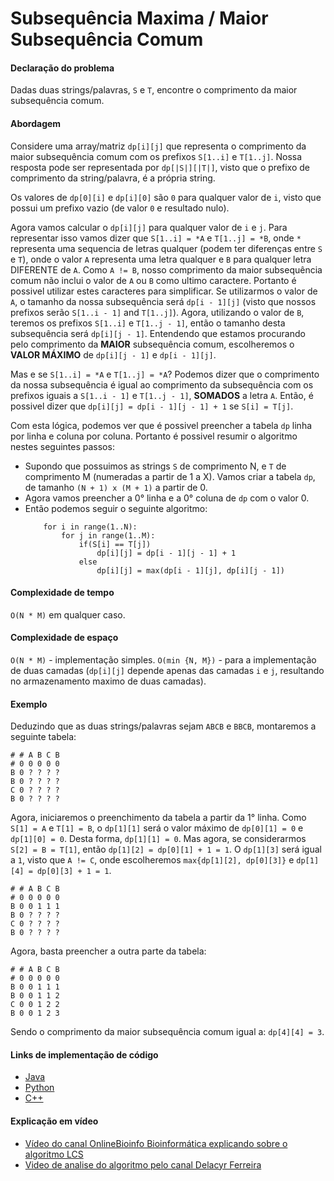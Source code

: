 # Subsequência Maxima / Maior Subsequência Comum

#### Declaração do problema

Dadas duas strings/palavras, `S` e `T`, encontre o comprimento da maior subsequência comum.

#### Abordagem

Considere uma array/matriz `dp[i][j]` que representa o comprimento da maior subsequência comum com os prefixos `S[1..i]` e `T[1..j]`. Nossa resposta pode ser representada por `dp[|S|][|T|]`, visto que o prefixo de comprimento da string/palavra, é a própria string.

Os valores de `dp[0][i]` e `dp[i][0]` são `0` para qualquer valor de `i`, visto que possui um prefixo vazio (de valor `0` e resultado nulo).

Agora vamos calcular o `dp[i][j]` para qualquer valor de `i` e `j`. Para representar isso vamos dizer que `S[1..i] = *A` e `T[1..j] = *B`, onde `*` representa uma sequencia de letras qualquer (podem ter diferenças entre `S` e `T`), onde o valor `A` representa uma letra qualquer e `B` para qualquer letra DIFERENTE de `A`.
Como `A != B`, nosso comprimento da maior subsequência comum não inclui o valor de `A` ou `B` como ultimo caractere. Portanto é possivel utilizar estes caracteres para simplificar.
Se utilizarmos o valor de `A`, o tamanho da nossa subsequência será `dp[i - 1][j]` (visto que nossos prefixos serão `S[1..i - 1]` and `T[1..j]`). Agora, utilizando o valor de `B`, teremos os prefixos `S[1..i]` e `T[1..j - 1]`, então o tamanho desta subsequência será `dp[i][j - 1]`.
Entendendo que estamos procurando pelo comprimento da <b>MAIOR</b> subsequência comum, escolheremos o <b>VALOR MÁXIMO</b> de `dp[i][j - 1]` e `dp[i - 1][j]`.

Mas e se `S[1..i] = *A` e `T[1..j] = *A`? Podemos dizer que o comprimento da nossa subsequência é igual ao comprimento da subsequência com os prefixos iguais a `S[1..i - 1]` e `T[1..j - 1]`, <b>SOMADOS</b> a letra `A`. Então, é possivel dizer que `dp[i][j] = dp[i - 1][j - 1] + 1` se `S[i] = T[j]`.

Com esta lógica, podemos ver que é possivel preencher a tabela `dp` linha por linha e coluna por coluna. Portanto é possivel resumir o algoritmo nestes seguintes passos:

- Supondo que possuimos as strings `S` de comprimento N, e `T` de comprimento M (numeradas a partir de 1 a X). Vamos criar a tabela `dp`, de tamanho `(N + 1) x (M + 1)` a partir de 0.
- Agora vamos preencher a 0° linha e a 0° coluna de `dp` com o valor 0.
- Então podemos seguir o seguinte algoritmo:
    ```
        for i in range(1..N):
            for j in range(1..M):
                if(S[i] == T[j])
                    dp[i][j] = dp[i - 1][j - 1] + 1
                else
                    dp[i][j] = max(dp[i - 1][j], dp[i][j - 1])
    ```

#### Complexidade de tempo

`O(N * M)` em qualquer caso.

#### Complexidade de espaço

`O(N * M)` - implementação simples.
`O(min {N, M})` - para a implementação de duas camadas (`dp[i][j]` depende apenas das camadas `i` e `j`, resultando no armazenamento maximo de duas camadas). 

#### Exemplo

Deduzindo que as duas strings/palavras sejam `ABCB` e `BBCB`, montaremos a seguinte tabela:

```
# # A B C B
# 0 0 0 0 0
B 0 ? ? ? ?
B 0 ? ? ? ?
C 0 ? ? ? ?
B 0 ? ? ? ?
```

Agora, iniciaremos o preenchimento da tabela a partir da 1° linha.
Como `S[1] = A` e `T[1] = B`, o `dp[1][1]` será o valor máximo de `dp[0][1] = 0` e `dp[1][0] = 0`. Desta forma, `dp[1][1] = 0`.
Mas agora, se considerarmos `S[2] = B = T[1]`, então `dp[1][2] = dp[0][1] + 1 = 1`. O `dp[1][3]` será igual a `1`, visto que `A != C`, onde escolheremos `max{dp[1][2], dp[0][3]}` e `dp[1][4] = dp[0][3] + 1 = 1`.

```
# # A B C B
# 0 0 0 0 0
B 0 0 1 1 1
B 0 ? ? ? ?
C 0 ? ? ? ?
B 0 ? ? ? ?
```

Agora, basta preencher a outra parte da tabela:

```
# # A B C B
# 0 0 0 0 0
B 0 0 1 1 1
B 0 0 1 1 2
C 0 0 1 2 2
B 0 0 1 2 3
```

Sendo o comprimento da maior subsequência comum igual a: `dp[4][4] = 3`.

#### Links de implementação de código

- [Java](https://github.com/TheAlgorithms/Java/blob/master/src/main/java/com/thealgorithms/dynamicprogramming/LongestCommonSubsequence.java)
- [Python](https://github.com/TheAlgorithms/Python/blob/master/dynamic_programming/longest_common_subsequence.py)
- [C++](https://github.com/TheAlgorithms/C-Plus-Plus/blob/master/Dynamic%20Programming/Longest%20Common%20Subsequence.cpp)

#### Explicação em vídeo

- [Vídeo do canal OnlineBioinfo Bioinformática explicando sobre o algoritmo LCS](https://youtu.be/cX_hFqA8wDI)
- [Video de analise do algoritmo pelo canal Delacyr Ferreira](https://youtu.be/wnq0SqzjbNU)